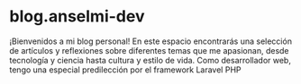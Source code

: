 # blog.anselmi-dev
¡Bienvenidos a mi blog personal! En este espacio encontrarás una selección de artículos y reflexiones sobre diferentes temas que me apasionan, desde tecnología y ciencia hasta cultura y estilo de vida.  Como desarrollador web, tengo una especial predilección por el framework Laravel PHP
